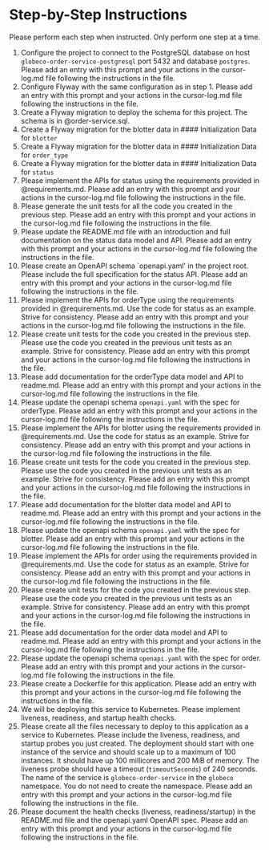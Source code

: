 # Step-by-Step Instructions

Please perform each step when instructed.  Only perform one step at a time.

1. Configure the project to connect to the PostgreSQL database on host `globeco-order-service-postgresql`  port 5432 and database `postgres`. Please add an entry with this prompt and your actions in the cursor-log.md  file following the instructions in the file.
2. Configure Flyway with the same configuration as in step 1.  Please add an entry with this prompt and your actions in the cursor-log.md  file following the instructions in the file.
3. Create a Flyway migration to deploy the schema for this project.  The schema is in @order-service.sql.
4. Create a Flyway migration for the blotter data in #### Initialization Data for `blotter`
5. Create a Flyway migration for the blotter data in #### Initialization Data for `order_type`
6. Create a Flyway migration for the blotter data in #### Initialization Data for `status`
7. Please implement the APIs for status using the requirements provided in @requirements.md.  Please add an entry with this prompt and your actions in the cursor-log.md file following the instructions in the file.
8. Please generate the unit tests for all the code you created in the previous step.  Please add an entry with this prompt and your actions in the cursor-log.md file following the instructions in the file.
9. Please update the README.md file with an introduction and full documentation on the status data model and API.  Please add an entry with this prompt and your actions in the cursor-log.md file following the instructions in the file.
10. Please create an OpenAPI schema `openapi.yaml' in the project root.  Please include the full specification for the status API.  Please add an entry with this prompt and your actions in the cursor-log.md file following the instructions in the file.
11. Please implement the APIs for orderType using the requirements provided in @requirements.md.  Use the code for status as an example.  Strive for consistency.  Please add an entry with this prompt and your actions in the cursor-log.md file following the instructions in the file.
12. Please create unit tests for the code you created in the previous step.  Please use the code you created in the previous unit tests as an example.  Strive for consistency.  Please add an entry with this prompt and your actions in the cursor-log.md file following the instructions in the file.
13. Please add documentation for the orderType data model and API to readme.md.  Please add an entry with this prompt and your actions in the cursor-log.md file following the instructions in the file.
14. Please update the openapi schema `openapi.yaml` with the spec for orderType.  Please add an entry with this prompt and your actions in the cursor-log.md file following the instructions in the file.
15. Please implement the APIs for blotter using the requirements provided in @requirements.md.  Use the code for status as an example.  Strive for consistency.  Please add an entry with this prompt and your actions in the cursor-log.md file following the instructions in the file.
16. Please create unit tests for the code you created in the previous step.  Please use the code you created in the previous unit tests as an example.  Strive for consistency.  Please add an entry with this prompt and your actions in the cursor-log.md file following the instructions in the file.
17. Please add documentation for the blotter data model and API to readme.md.  Please add an entry with this prompt and your actions in the cursor-log.md file following the instructions in the file.
18. Please update the openapi schema `openapi.yaml` with the spec for blotter.  Please add an entry with this prompt and your actions in the cursor-log.md file following the instructions in the file.
19. Please implement the APIs for order using the requirements provided in @requirements.md.  Use the code for status as an example.  Strive for consistency.  Please add an entry with this prompt and your actions in the cursor-log.md file following the instructions in the file.
20. Please create unit tests for the code you created in the previous step.  Please use the code you created in the previous unit tests as an example.  Strive for consistency.  Please add an entry with this prompt and your actions in the cursor-log.md file following the instructions in the file.
21. Please add documentation for the order data model and API to readme.md.  Please add an entry with this prompt and your actions in the cursor-log.md file following the instructions in the file.
22. Please update the openapi schema `openapi.yaml` with the spec for order.  Please add an entry with this prompt and your actions in the cursor-log.md file following the instructions in the file.
23. Please create a Dockerfile for this application.  Please add an entry with this prompt and your actions in the cursor-log.md file following the instructions in the file.
24. We will be deploying this service to Kubernetes.  Please implement liveness, readiness, and startup health checks. 
25. Please create all the files necessary to deploy to this application as a service to Kubernetes.  Please include the liveness, readiness, and startup probes you just created.  The deployment should start with one instance of the service and should scale up to a maximum of 100 instances.  It should have up 100 millicores and 200 MiB of memory.  The liveness probe should have a timeout (`timeoutSeconds`) of 240 seconds.  The name of the service is `globeco-order-service` in the `globeco` namespace.  You do not need to create the namespace. Please add an entry with this prompt and your actions in the cursor-log.md file following the instructions in the file.
26. Please document the health checks (liveness, readiness/startup) in the README.md file and the openapi.yaml OpenAPI spec.  Please add an entry with this prompt and your actions in the cursor-log.md file following the instructions in the file.
